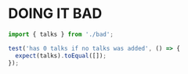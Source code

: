 DOING IT BAD
============

```javascript
import { talks } from './bad';

test('has 0 talks if no talks was added', () => {
  expect(talks).toEqual([]);
});
```
